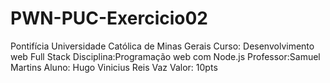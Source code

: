 # PWN-PUC-Exercicio02

Pontifícia Universidade Católica de Minas Gerais
Curso: Desenvolvimento web Full Stack
Disciplina:Programação web com Node.js
Professor:Samuel Martins
Aluno: Hugo Vinicius Reis Vaz
Valor: 10pts
